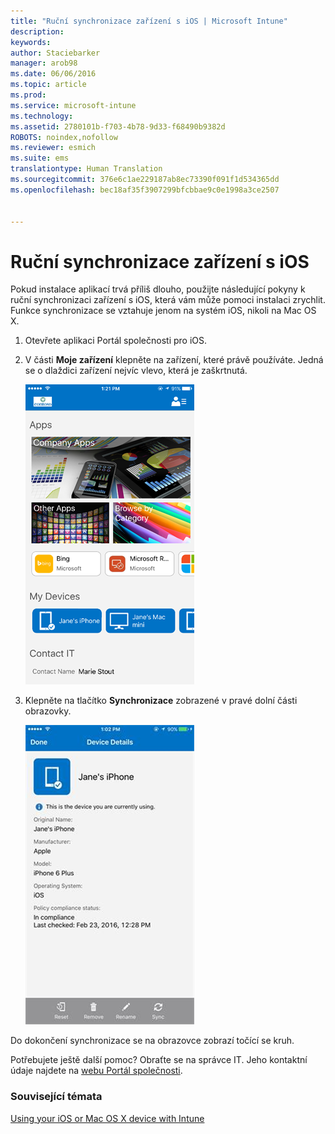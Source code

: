 ```yaml
---
title: "Ruční synchronizace zařízení s iOS | Microsoft Intune"
description: 
keywords: 
author: Staciebarker
manager: arob98
ms.date: 06/06/2016
ms.topic: article
ms.prod: 
ms.service: microsoft-intune
ms.technology: 
ms.assetid: 2780101b-f703-4b78-9d33-f68490b9382d
ROBOTS: noindex,nofollow
ms.reviewer: esmich
ms.suite: ems
translationtype: Human Translation
ms.sourcegitcommit: 376e6c1ae229187ab8ec73390f091f1d534365dd
ms.openlocfilehash: bec18af35f3907299bfcbbae9c0e1998a3ce2507


---
```



# Ruční synchronizace zařízení s iOS

Pokud instalace aplikací trvá příliš dlouho, použijte následující pokyny k ruční synchronizaci zařízení s iOS, která vám může pomoci instalaci zrychlit. Funkce synchronizace se vztahuje jenom na systém iOS, nikoli na Mac OS X.

1. Otevřete aplikaci Portál společnosti pro iOS.

2. V části **Moje zařízení** klepněte na zařízení, které právě používáte. Jedná se o dlaždici zařízení nejvíc vlevo, která je zaškrtnutá.

    ![ios-sync-1-comp-portal-apps](./media/ios-sync-1-comp-portal-apps.png)

3.  Klepněte na tlačítko **Synchronizace** zobrazené v pravé dolní části obrazovky.

    ![ios-sync-2-sync-button](./media/ios-sync-2-sync-button.png)

Do dokončení synchronizace se na obrazovce zobrazí točící se kruh.

Potřebujete ještě další pomoc? Obraťte se na správce IT. Jeho kontaktní údaje najdete na [webu Portál společnosti](http://portal.manage.microsoft.com).

### Související témata
[Using your iOS or Mac OS X device with Intune](using-your-ios-or-mac-os-x-device-with-intune.md)


<!--HONumber=Jul16_HO3-->


